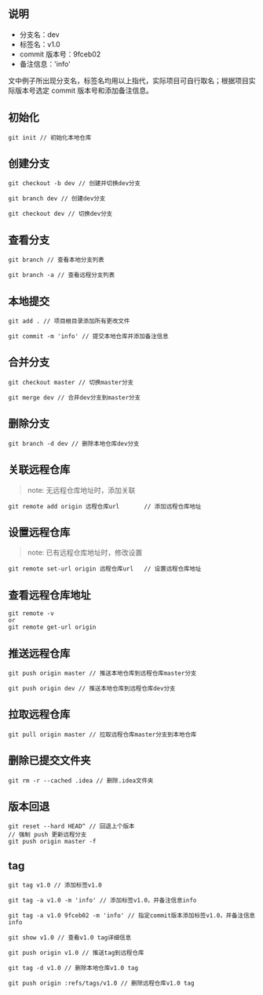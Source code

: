 ## 说明

- 分支名：dev
- 标签名：v1.0
- commit 版本号：9fceb02
- 备注信息：'info'

文中例子所出现分支名，标签名均用以上指代，实际项目可自行取名；根据项目实际版本号选定 commit 版本号和添加备注信息。

## 初始化

```
git init // 初始化本地仓库
```

## 创建分支

```
git checkout -b dev // 创建并切换dev分支

git branch dev // 创建dev分支

git checkout dev // 切换dev分支
```

## 查看分支

```
git branch // 查看本地分支列表

git branch -a // 查看远程分支列表
```

## 本地提交

```
git add . // 项目根目录添加所有更改文件

git commit -m 'info' // 提交本地仓库并添加备注信息
```

## 合并分支

```
git checkout master // 切换master分支

git merge dev // 合并dev分支到master分支
```

## 删除分支

```
git branch -d dev // 删除本地仓库dev分支
```

## 关联远程仓库

> note: 无远程仓库地址时，添加关联

```
git remote add origin 远程仓库url       // 添加远程仓库地址
```

## 设置远程仓库

> note: 已有远程仓库地址时，修改设置

```
git remote set-url origin 远程仓库url   // 设置远程仓库地址
```

## 查看远程仓库地址

```code
git remote -v
or
git remote get-url origin
```

## 推送远程仓库

```
git push origin master // 推送本地仓库到远程仓库master分支

git push origin dev // 推送本地仓库到远程仓库dev分支
```

## 拉取远程仓库

```
git pull origin master // 拉取远程仓库master分支到本地仓库
```

## 删除已提交文件夹

```
git rm -r --cached .idea // 删除.idea文件夹
```

## 版本回退

```
git reset --hard HEAD^ // 回退上个版本
// 强制 push 更新远程分支
git push origin master -f
```

## tag

```
git tag v1.0 // 添加标签v1.0

git tag -a v1.0 -m 'info' // 添加标签v1.0，并备注信息info

git tag -a v1.0 9fceb02 -m 'info' // 指定commit版本添加标签v1.0，并备注信息info

git show v1.0 // 查看v1.0 tag详细信息

git push origin v1.0 // 推送tag到远程仓库

git tag -d v1.0 // 删除本地仓库v1.0 tag

git push origin :refs/tags/v1.0 // 删除远程仓库v1.0 tag
```
